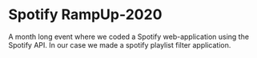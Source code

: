 # Spotify RampUp-2020
 A month long event where we coded a Spotify web-application using the Spotify API. In our case we made a spotify playlist filter application.
